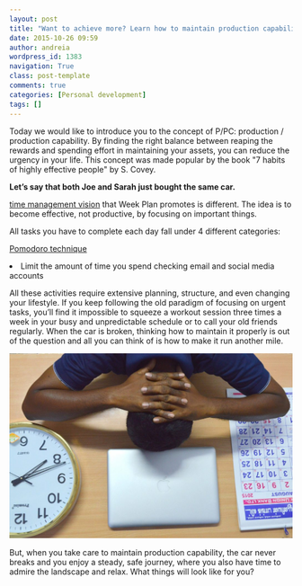 ```yaml
---
layout: post
title: "Want to achieve more? Learn how to maintain production capability!"
date: 2015-10-26 09:59
author: andreia
wordpress_id: 1383
navigation: True
class: post-template
comments: true
categories: [Personal development]
tags: []
---
```



Today we would like to introduce you to the concept of P/PC: production / production capability. By finding the right balance between reaping the rewards and spending effort in maintaining your assets, you can reduce the urgency in your life. This concept was made popular by the book "7 habits of highly effective people" by S. Covey.


**Let’s say that both Joe and Sarah just bought the same car.** 


[time management vision](http://weekplan.net/online-course-time-management/) that Week Plan promotes is different. The idea is to become effective, not productive, by focusing on important things.


All tasks you have to complete each day fall under 4 different categories:


[Pomodoro technique](http://weekplan.net/how-to-instantly-increase-your-productivity-today-using-the-pomodoro-technique/)</li><li>Limit the amount of time you spend checking email and social media accounts</li></ul>

All these activities require extensive planning, structure, and even changing your lifestyle. If you keep following the old paradigm of focusing on urgent tasks, you’ll find it impossible to squeeze a workout session three times a week in your busy and unpredictable schedule or to call your old friends regularly. When the car is broken, thinking how to maintain it properly is out of the question and all you can think of is how to make it run another mile.


<a href="http://54.173.16.9/wp-content/uploads/2015/10/work-management-907669_1280.jpg">![work-management-907669_1280](/assets/images/uploads/1383-work-management-907669_1280-1024x669.jpg)</a>


But, when you take care to maintain production capability, the car never breaks and you enjoy a steady, safe journey, where you also have time to admire the landscape and relax. What things will look like for you?


&nbsp;


&nbsp;


&nbsp;

